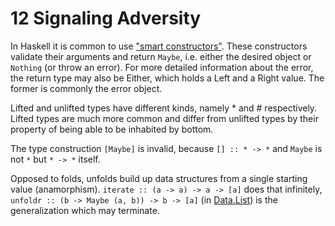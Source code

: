 # 12 Signaling Adversity

In Haskell it is common to use ["smart constructors"](https://wiki.haskell.org/Smart_constructors). These constructors validate their arguments and return `Maybe`, i.e. either the desired object or `Nothing` (or throw an error). For more detailed information about the error, the return type may also be Either, which holds a Left and a Right value. The former is commonly the error object.

Lifted and unlifted types have different kinds, namely * and # respectively. Lifted types are much more common and differ from unlifted types by their property of being able to be inhabited by bottom.

The type construction `[Maybe]` is invalid, because `[] :: * -> *` and `Maybe` is not `*` but `* -> *` itself.

Opposed to folds, unfolds build up data structures from a single starting value (anamorphism). `iterate :: (a -> a) -> a -> [a]` does that infinitely, `unfoldr :: (b -> Maybe (a, b)) -> b -> [a]` (in [Data.List](https://hackage.haskell.org/package/base-4.17.0.0/docs/Data-List.html#v:unfoldr)) is the generalization which may terminate.